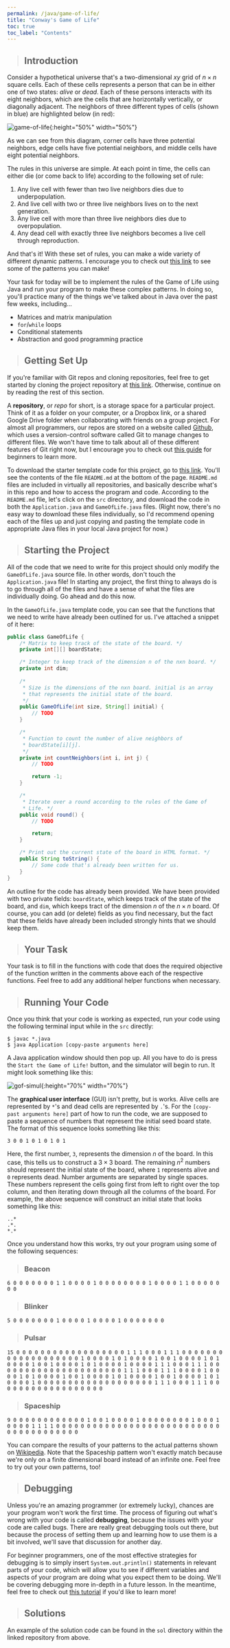 ```yaml
---
permalink: /java/game-of-life/
title: "Conway's Game of Life"
toc: true
toc_label: "Contents"
---
```


> ## Introduction

Consider a hypothetical universe that's a two-dimensional $xy$ grid of $n\times n$ square cells. Each of these cells represents a person that can be in either one of two states: _alive_ or _dead_. Each of these persons interacts with its eight neighbors, which are the cells that are horizontally vertically, or diagonally adjacent. The neighbors of three different types of cells (shown in blue) are highlighted below (in red):

![game-of-life](/assets/images/game-of-life.png){:height="50%" width="50%"}

As we can see from this diagram, corner cells have three potential neighbors, edge cells have five potential neighbors, and middle cells have eight potential neighbors. 

The rules in this universe are simple. At each point in time, the cells can either die (or come back to life) according to the following set of rule:

  1. Any live cell with fewer than two live neighbors dies due to underpopulation.
  2. And live cell with two or three live neighbors lives on to the next generation.
  3. Any live cell with more than three live neighbors dies due to overpopulation.
  4. Any dead cell with exactly three live neighbors becomes a live cell through reproduction.

And that's it! With these set of rules, you can make a wide variety of different dynamic patterns. I encourage you to check out [this link](https://en.wikipedia.org/wiki/Conway's_Game_of_Life#Examples_of_patterns) to see some of the patterns you can make!

Your task for today will be to implement the rules of the Game of Life using Java and run your program to make these complex patterns. In doing so, you'll practice many of the things we've talked about in Java over the past few weeks, including...

  - Matrices and matrix manipulation
  - ```for```/```while``` loops
  - Conditional statements
  - Abstraction and good programming practice

> ## Getting Set Up

If you're familiar with Git repos and cloning repositories, feel free to get started by cloning the project repository at [this link](https://www.github.com/myaomeow/game-of-life). Otherwise, continue on by reading the rest of this section.

A **repository**, or _repo_ for short, is a storage space for a particular project. Think of it as a folder on your computer, or a Dropbox link, or a shared Google Drive folder when collaborating with friends on a group project. For almost all programmers, our repos are stored on a website called [Github](https://github.com), which uses a version-control software called Git to manage changes to different files. We won't have time to talk about all of these different features of Git right now, but I encourage you to check out [this guide](https://readwrite.com/2013/09/30/understanding-github-a-journey-for-beginners-part-1/) for beginners to learn more.

To download the starter template code for this project, go to [this link](https://www.github.com/myaomeow/game-of-life). You'll see the contents of the file ```README.md``` at the bottom of the page. ```README.md``` files are included in virtually all repositories, and basically describe what's in this repo and how to access the program and code. According to the ```README.md``` file, let's click on the ```src``` directory, and download the code in both the ```Application.java``` and ```GameOfLife.java``` files. (Right now, there's no easy way to download these files individually, so I'd recommend opening each of the files up and just copying and pasting the template code in appropriate Java files in your local Java project for now.)

> ## Starting the Project

All of the code that we need to write for this project should only modify the ```GameOfLife.java``` source file. In other words, don't touch the ```Application.java``` file! In starting any project, the first thing to always do is to go through all of the files and have a sense of what the files are individually doing. Go ahead and do this now.

In the ```GameOfLife.java``` template code, you can see that the functions that we need to write have already been outlined for us. I've attached a snippet of it here:

```java
public class GameOfLife {
    /* Matrix to keep track of the state of the board. */
    private int[][] boardState;

    /* Integer to keep track of the dimension n of the nxn board. */
    private int dim;
	
    /* 
     * Size is the dimensions of the nxn board. initial is an array
     * that represents the initial state of the board.
     */
    public GameOfLife(int size, String[] initial) {
        // TODO
    }

    /* 
     * Function to count the number of alive neighbors of 
     * boardState[i][j].
     */
    private int countNeighbors(int i, int j) {
        // TODO

        return -1;
    }

    /* 
     * Iterate over a round according to the rules of the Game of 
     * Life. */
    public void round() {
        // TODO	

        return;
    }

    /* Print out the current state of the board in HTML format. */
    public String toString() {
        // Some code that's already been written for us.
    }
}
```

An outline for the code has already been provided. We have been provided with two private fields: ```boardState```, which keeps track of the state of the board, and ```dim```, which keeps tract of the dimension $n$ of the $n\times n$ board. Of course, you can add (or delete) fields as you find necessary, but the fact that these fields have already been included strongly hints that we should keep them.

> ## Your Task

Your task is to fill in the functions with code that does the required objective of the function written in the comments above each of the respective functions. Feel free to add any additional helper functions when necessary.

> ## Running Your Code

Once you think that your code is working as expected, run your code using the following terminal input while in the ```src``` directly:

```
$ javac *.java
$ java Application [copy-paste arguments here]
```

A Java application window should then pop up. All you have to do is press the ```Start the Game of Life!``` button, and the simulator will begin to run. It might look something like this:

![gof-simul](/assets/images/gof-simul.png){:height="70%" width="70%"}

The **graphical user interface** (GUI) isn't pretty, but is works. Alive cells are represented by ```*```'s and dead cells are represented by ```.```'s. For the ```[copy-past arguments here]``` part of how to run the code, we are supposed to paste a sequence of numbers that represent the initial seed board state. The format of this sequence looks something like this:

```
3 0 0 1 0 1 0 1 0 1
```

Here, the first number, ```3```, represents the dimension $n$ of the board. In this case, this tells us to construct a $3\times3$ board. The remaining $n^2$ numbers should represent the initial state of the board, where ```1``` represents alive and ```0``` represents dead. Number arguments are separated by single spaces. These numbers represent the cells going first from left to right over the top column, and then iterating down through all the columns of the board. For example, the above sequence will construct an initial state that looks something like this:

```
..*
.*.
*.*
```

Once you understand how this works, try out your program using some of the following sequences:

> ### Beacon

```
6 0 0 0 0 0 0 0 1 1 0 0 0 0 1 0 0 0 0 0 0 0 0 1 0 0 0 0 1 1 0 0 0 0 0 0 0
```

> ### Blinker

```
5 0 0 0 0 0 0 0 1 0 0 0 0 1 0 0 0 0 1 0 0 0 0 0 0 0
```

> ### Pulsar

```
15 0 0 0 0 0 0 0 0 0 0 0 0 0 0 0 0 0 0 1 1 1 0 0 0 1 1 1 0 0 0 0 0 0 0 0 0 0 0 0 0 0 0 0 0 0 0 1 0 0 0 0 1 0 1 0 0 0 0 1 0 0 1 0 0 0 0 1 0 1 0 0 0 0 1 0 0 1 0 0 0 0 1 0 1 0 0 0 0 1 0 0 0 0 1 1 1 0 0 0 1 1 1 0 0 0 0 0 0 0 0 0 0 0 0 0 0 0 0 0 0 0 0 0 1 1 1 0 0 0 1 1 1 0 0 0 0 1 0 0 0 0 1 0 1 0 0 0 0 1 0 0 1 0 0 0 0 1 0 1 0 0 0 0 1 0 0 1 0 0 0 0 1 0 1 0 0 0 0 1 0 0 0 0 0 0 0 0 0 0 0 0 0 0 0 0 0 0 0 1 1 1 0 0 0 1 1 1 0 0 0 0 0 0 0 0 0 0 0 0 0 0 0 0 0 0
```

> ### Spaceship

```
9 0 0 0 0 0 0 0 0 0 0 0 0 1 0 0 1 0 0 0 0 1 0 0 0 0 0 0 0 0 1 0 0 0 1 0 0 0 0 1 1 1 1 0 0 0 0 0 0 0 0 0 0 0 0 0 0 0 0 0 0 0 0 0 0 0 0 0 0 0 0 0 0 0 0 0 0 0 0 0 0 0
```

You can compare the results of your patterns to the actual patterns shown on [Wikipedia](https://en.wikipedia.org/wiki/Conway's_Game_of_Life#Examples_of_patterns). Note that the Spaceship pattern won't exactly match because we're only on a finite dimensional board instead of an infinite one. Feel free to try out your own patterns, too!

> ## Debugging

Unless you're an amazing programmer (or extremely lucky), chances are your program won't work the first time. The process of figuring out what's wrong with your code is called **debugging**, because the issues with your code are called bugs. There are really great debugging tools out there, but because the process of setting them up and learning how to use them is a bit involved, we'll save that discussion for another day.

For beginner programmers, one of the most effective strategies for debugging is to simply insert ```System.out.println()``` statements in relevant parts of your code, which will allow you to see if different variables and aspects of your program are doing what you expect them to be doing. We'll be covering debugging more in-depth in a future lesson. In the meantime, feel free to check out [this tutorial](https://www.clear.rice.edu/comp212/00-spring/tutorials/07/index.html) if you'd like to learn more!

> ## Solutions

An example of the solution code can be found in the ```sol``` directory within the linked repository from above.
